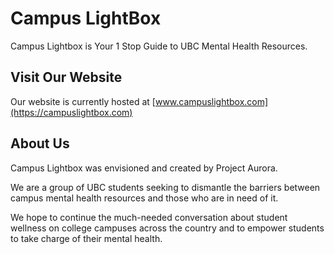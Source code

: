 # Campus LightBox

Campus Lightbox is Your 1 Stop Guide to UBC Mental Health Resources.


## Visit Our Website

Our website is currently hosted at  [www.campuslightbox.com](https://campuslightbox.com)

## About Us
Campus Lightbox was envisioned and created by Project Aurora.

We are a group of UBC students seeking to dismantle the barriers between
campus mental health resources and those who are in need of it.

We hope to continue the much-­needed conversation about student wellness
on college campuses across the country and to empower students to take charge of their mental health.